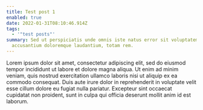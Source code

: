 ```yaml
---
title: Test post 1
enabled: true
date: 2022-01-31T08:10:46.914Z
tags:
  - '"test posts"'
summary: Sed ut perspiciatis unde omnis iste natus error sit voluptatem
  accusantium doloremque laudantium, totam rem.
---
```

Lorem ipsum dolor sit amet, consectetur adipiscing elit, sed do eiusmod tempor incididunt ut labore et dolore magna aliqua. Ut enim ad minim veniam, quis nostrud exercitation ullamco laboris nisi ut aliquip ex ea commodo consequat. Duis aute irure dolor in reprehenderit in voluptate velit esse cillum dolore eu fugiat nulla pariatur. Excepteur sint occaecat cupidatat non proident, sunt in culpa qui officia deserunt mollit anim id est laborum.